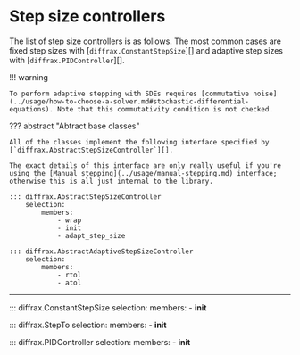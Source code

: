 # Step size controllers

The list of step size controllers is as follows. The most common cases are fixed step sizes with [`diffrax.ConstantStepSize`][] and adaptive step sizes with [`diffrax.PIDController`][].

!!! warning

    To perform adaptive stepping with SDEs requires [commutative noise](../usage/how-to-choose-a-solver.md#stochastic-differential-equations). Note that this commutativity condition is not checked.


??? abstract "Abtract base classes"

    All of the classes implement the following interface specified by [`diffrax.AbstractStepSizeController`][].

    The exact details of this interface are only really useful if you're using the [Manual stepping](../usage/manual-stepping.md) interface; otherwise this is all just internal to the library.

    ::: diffrax.AbstractStepSizeController
        selection:
            members:
                - wrap
                - init
                - adapt_step_size

    ::: diffrax.AbstractAdaptiveStepSizeController
        selection:
            members:
                - rtol
                - atol

---

::: diffrax.ConstantStepSize
    selection:
        members:
            - __init__

::: diffrax.StepTo
    selection:
        members:
            - __init__

::: diffrax.PIDController
    selection:
        members:
            - __init__
